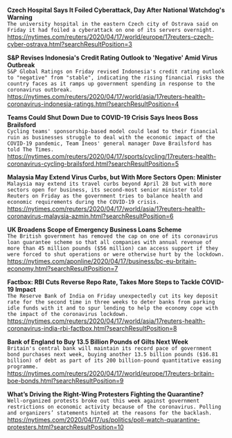 **Czech Hospital Says It Foiled Cyberattack, Day After National Watchdog's Warning**\
`The university hospital in the eastern Czech city of Ostrava said on Friday it had foiled a cyberattack on one of its servers overnight.`\
https://nytimes.com/reuters/2020/04/17/world/europe/17reuters-czech-cyber-ostrava.html?searchResultPosition=3

**S&P Revises Indonesia's Credit Rating Outlook to 'Negative' Amid Virus Outbreak**\
`S&P Global Ratings on Friday revised Indonesia's credit rating outlook to "negative" from "stable", indicating the rising financial risks the country faces as it ramps up government spending in response to the coronavirus outbreak.`\
https://nytimes.com/reuters/2020/04/17/world/asia/17reuters-health-coronavirus-indonesia-ratings.html?searchResultPosition=4

**Teams Could Shut Down Due to COVID-19 Crisis Says Ineos Boss Brailsford**\
`Cycling teams' sponsorship-based model could lead to their financial ruin as businesses struggle to deal with the economic impact of the COVID-19 pandemic, Team Ineos' general manager Dave Brailsford has told The Times.`\
https://nytimes.com/reuters/2020/04/17/sports/cycling/17reuters-health-coronavirus-cycling-brailsford.html?searchResultPosition=5

**Malaysia May Extend Virus Curbs, but With More Sectors Open: Minister**\
`Malaysia may extend its travel curbs beyond April 28 but with more sectors open for business, its second-most senior minister told Reuters on Friday as the government tries to balance health and economic requirements during the COVID-19 crisis.`\
https://nytimes.com/reuters/2020/04/17/world/asia/17reuters-health-coronavirus-malaysia-azmin.html?searchResultPosition=6

**UK Broadens Scope of Emergency Business Loans Scheme**\
`The British government has removed the cap on one of its coronavirus loan guarantee scheme so that all companies with annual revenue of more than 45 million pounds ($56 million) can access support if they were forced to shut operations or were otherwise hurt by the lockdown. `\
https://nytimes.com/aponline/2020/04/17/business/bc-eu-britain-economy.html?searchResultPosition=7

**Factbox: RBI Cuts Reverse Repo Rate, Takes More Steps to Tackle COVID-19 Impact**\
`The Reserve Bank of India on Friday unexpectedly cut its key deposit rate for the second time in three weeks to deter banks from parking idle funds with it and to spur lending to help the economy cope with the impact of the coronavirus lockdown.`\
https://nytimes.com/reuters/2020/04/17/world/asia/17reuters-health-coronavirus-india-rbi-factbox.html?searchResultPosition=8

**Bank of England to Buy 13.5 Billion Pounds of Gilts Next Week**\
`Britain's central bank will maintain its record pace of government bond purchases next week, buying another 13.5 billion pounds ($16.81 billion) of debt as part of its 200 billion-pound quantitative easing programme.`\
https://nytimes.com/reuters/2020/04/17/world/europe/17reuters-britain-boe-bonds.html?searchResultPosition=9

**What’s Driving the Right-Wing Protesters Fighting the Quarantine?**\
`Well-organized protests broke out this week against government restrictions on economic activity because of the coronavirus. Polling and organizers’ statements hinted at the reasons for the backlash.`\
https://nytimes.com/2020/04/17/us/politics/poll-watch-quarantine-protesters.html?searchResultPosition=10

